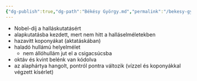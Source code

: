 ```yaml
---
{"dg-publish":true,"dg-path":"Békésy György.md","permalink":"/bekesy-gyoergy/"}
---
```


- Nobel-díj a halláskutatásért
- alapkutatásba kezdett, mert nem hitt a halláselméletekben
- hazavitt koponyákat (aktatáskában)
- haladó hullámú helyelmélet
	- nem állóhullám jut el a csigacsúcsba
- oktáv és kvint belénk van kódolva
- az alaphártya hangolt, pontról pontra változik (vízzel és koponyákkal végzett kísérlet)